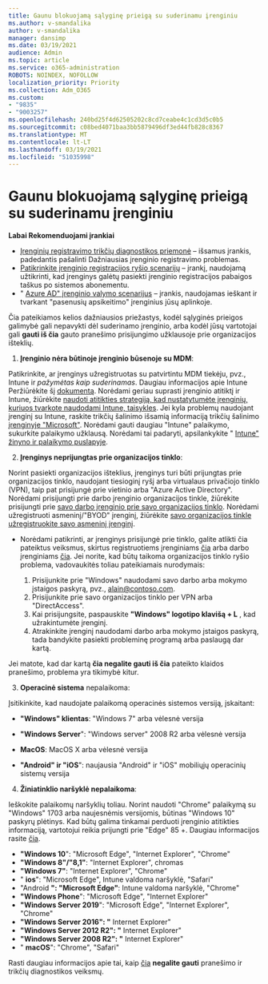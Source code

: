 ```yaml
---
title: Gaunu blokuojamą sąlyginę prieigą su suderinamu įrenginiu
ms.author: v-smandalika
author: v-smandalika
manager: dansimp
ms.date: 03/19/2021
audience: Admin
ms.topic: article
ms.service: o365-administration
ROBOTS: NOINDEX, NOFOLLOW
localization_priority: Priority
ms.collection: Adm_O365
ms.custom:
- "9835"
- "9003257"
ms.openlocfilehash: 240bd25f4d62505202c8cd7ceabe4c1cd3d5c0b5
ms.sourcegitcommit: c08bed4071baa3bb5879496df3ed44fb828c8367
ms.translationtype: MT
ms.contentlocale: lt-LT
ms.lasthandoff: 03/19/2021
ms.locfileid: "51035998"
---
```

# <a name="im-getting-blocked-by-conditional-access-with-compliant-device"></a>Gaunu blokuojamą sąlyginę prieigą su suderinamu įrenginiu

**Labai Rekomenduojami įrankiai**

- [Įrenginių registravimo trikčių diagnostikos priemonė](https://docs.microsoft.com/samples/azure-samples/dsregtool/dsregtool/) – išsamus įrankis, padedantis pašalinti Dažniausias įrenginio registravimo problemas.
- [Patikrinkite įrenginio registracijos ryšio scenarijų](https://docs.microsoft.com/samples/azure-samples/testdeviceregconnectivity/testdeviceregconnectivity/) – įrankį, naudojamą užtikrinti, kad įrenginys galėtų pasiekti įrenginio registracijos pabaigos taškus po sistemos abonementu.
- " [Azure AD" įrenginio valymo scenarijus](https://github.com/mzmaili/AzureADDeviceCleanup) – įrankis, naudojamas ieškant ir tvarkant "pasenusių apsikeitimo" įrenginius jūsų aplinkoje.

Čia pateikiamos kelios dažniausios priežastys, kodėl sąlyginės prieigos galimybė gali nepavykti dėl suderinamo įrenginio, arba kodėl jūsų vartotojai gali **gauti iš čia** gauto pranešimo prisijungimo užklausoje prie organizacijos išteklių.

1. **Įrenginio nėra būtinoje įrenginio būsenoje su MDM**:

Patikrinkite, ar įrenginys užregistruotas su patvirtintu MDM tiekėju, pvz., Intune ir *pažymėtas kaip suderinamas*. Daugiau informacijos apie Intune Peržiūrėkite šį [dokumentą](https://docs.microsoft.com/mem/intune/enrollment/device-enrollment). Norėdami geriau suprasti įrenginio atitiktį ir Intune, žiūrėkite [naudoti atitikties strategiją, kad nustatytumėte įrenginių, kuriuos tvarkote naudodami Intune, taisykles](https://docs.microsoft.com/mem/intune/protect/device-compliance-get-started). Jei kyla problemų naudojant įrenginį su Intune, raskite trikčių šalinimo išsamią informaciją trikčių šalinimo [įrenginyje "Microsoft"](https://docs.microsoft.com/troubleshoot/mem/intune/troubleshoot-device-enrollment-in-intune). Norėdami gauti daugiau "Intune" palaikymo, sukurkite palaikymo užklausą. Norėdami tai padaryti, apsilankykite " [Intune" žinyno ir palaikymo puslapyje](https://endpoint.microsoft.com/#blade/Microsoft_Intune_DeviceSettings/SupportMenu/helpSupport).

2. **Įrenginys neprijungtas prie organizacijos tinklo**:

Norint pasiekti organizacijos išteklius, įrenginys turi būti prijungtas prie organizacijos tinklo, naudojant tiesioginį ryšį arba virtualaus privačiojo tinklo (VPN), taip pat prisijungė prie vietinio arba "Azure Active Directory". Norėdami prisijungti prie darbo įrenginio organizacijos tinkle, žiūrėkite prisijungti prie [savo darbo įrenginio prie savo organizacijos tinklo](https://docs.microsoft.com/azure/active-directory/user-help/user-help-join-device-on-network). Norėdami užregistruoti asmeninį/"BYOD" įrenginį, žiūrėkite [savo organizacijos tinkle užregistruokite savo asmeninį įrenginį](https://docs.microsoft.com/azure/active-directory/user-help/user-help-register-device-on-network).

- Norėdami patikrinti, ar įrenginys prisijungė prie tinklo, galite atlikti čia pateiktus veiksmus, skirtus registruotiems įrenginiams [čia](https://docs.microsoft.com/azure/active-directory/user-help/user-help-register-device-on-network#to-verify-that-youre-registered) arba darbo įrenginiams [čia](https://docs.microsoft.com/azure/active-directory/user-help/user-help-join-device-on-network#to-make-sure-youre-joined). Jei norite, kad būtų taikoma organizacijos tinklo ryšio problema, vadovaukitės toliau pateikiamais nurodymais:

    1. Prisijunkite prie "Windows" naudodami savo darbo arba mokymo įstaigos paskyrą, pvz., alain@contoso.com.
    2. Prisijunkite prie savo organizacijos tinklo per VPN arba "DirectAccess".
    3. Kai prisijungsite, paspauskite **"Windows" logotipo klavišą + L** , kad užrakintumėte įrenginį.
    4. Atrakinkite įrenginį naudodami darbo arba mokymo įstaigos paskyrą, tada bandykite pasiekti probleminę programą arba paslaugą dar kartą.

Jei matote, kad dar kartą **čia negalite gauti iš čia** pateikto klaidos pranešimo, problema yra tikimybė kitur.

3. **Operacinė sistema** nepalaikoma:

Įsitikinkite, kad naudojate palaikomą operacinės sistemos versiją, įskaitant:

- **"Windows" klientas**: "Windows 7" arba vėlesnė versija

- **"Windows Server**": "Windows server" 2008 R2 arba vėlesnė versija

- **MacOS**: MacOS X arba vėlesnė versija

- **"Android" ir "iOS**": naujausia "Android" ir "iOS" mobiliųjų operacinių sistemų versija

4. **Žiniatinklio naršyklė nepalaikoma**:

Ieškokite palaikomų naršyklių toliau. Norint naudoti "Chrome" palaikymą su "Windows" 1703 arba naujesnėmis versijomis, būtinas "Windows 10" paskyrų plėtinys. Kad būtų galima tinkamai perduoti įrenginio atitikties informaciją, vartotojui reikia prijungti prie "Edge" 85 +. Daugiau informacijos rasite [čia](https://docs.microsoft.com/azure/active-directory/conditional-access/concept-conditional-access-conditions#chrome-support).

- **"Windows 10**": "Microsoft Edge", "Internet Explorer", "Chrome"
- **"Windows 8"/"8,1"**: "Internet Explorer", chromas
- **"Windows 7"**: "Internet Explorer", "Chrome"
- " **ios**": "Microsoft Edge", Intune valdoma naršyklė, "Safari"
- "Android **": "Microsoft Edge"**: Intune valdoma naršyklė, "Chrome"
- **"Windows Phone**": "Microsoft Edge", "Internet Explorer"
- **"Windows Server 2019**": "Microsoft Edge", "Internet Explorer", "Chrome"
- **"Windows Server 2016": "** Internet Explorer"
- **"Windows Server 2012 R2": "** Internet Explorer"
- **"Windows Server 2008 R2": "** Internet Explorer"
- " **macOS**": "Chrome", "Safari"

Rasti daugiau informacijos apie tai, kaip [čia](https://docs.microsoft.com/azure/active-directory/user-help/user-help-device-remediation) **negalite gauti** pranešimo ir trikčių diagnostikos veiksmų.
